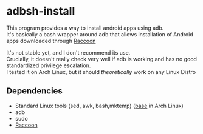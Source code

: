 # adbsh-install

This program provides a way to install android apps using adb.  
It's basically a bash wrapper around adb that allows installation of Android apps downloaded through [Raccoon](https://raccoon.onyxbits.de/)
  
It's not stable yet, and I don't recommend its use.  
Crucially, it doesn't really check very well if adb is working and has no good standardized privilege escalation.  
I tested it on Arch Linux, but it should *theoretically* work on any Linux Distro

## Dependencies
+ Standard Linux tools (sed, awk, bash,mktemp) ([base](https://www.archlinux.org/groups/x86_64/base/) in Arch Linux)
+ adb
+ sudo
+ [Raccoon](https://raccoon.onyxbits.de/)
